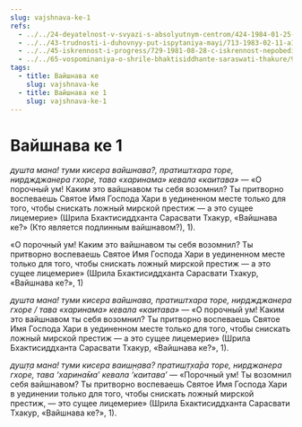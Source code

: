 ```yaml
---
slug: vajshnava-ke-1
refs:
  - ../../24-deyatelnost-v-svyazi-s-absolyutnym-centrom/424-1984-01-25-a1-slava-prinadlezhit-guru-dengi-narayane-a-zhenshhiny-krishne.md
  - ../../43-trudnosti-i-duhovnyy-put-ispytaniya-mayi/713-1983-02-11-a1-pomoshh-vajshnavov-pomozhet-preodolet-trudnosti-puti.md
  - ../../45-iskrennost-i-progress/729-1981-08-28-c-iskrennost-nepobedima.md
  - ../../65-vospominaniya-o-shrile-bhaktisiddhante-saraswati-thakure/996-1982-01-29-a-sarasvati-thakur-olitsetvorenie-kirtana.md
tags:
  - title: Вайшнава ке
    slug: vajshnava-ke
  - title: Вайшнава ке 1
    slug: vajshnava-ke-1
---
```


# Вайшнава ке 1

*душта мана! туми кисера вайшнава?, пратиштхара торе, нирджджанера гхоре, тава «харинама» кевала «каитава»* — «О порочный ум! Каким это вайшнавом ты себя возомнил? Ты притворно воспеваешь Святое Имя Господа Хари в уединенном месте только для того, чтобы снискать ложный мирской престиж — а это сущее лицемерие» (Шрила Бхактисиддханта Сарасвати Тхакур, «Вайшнава ке?» (Кто является подлинным вайшнавом?), 1).

«О порочный ум! Каким это вайшнавом ты себя возомнил? Ты притворно воспеваешь Святое Имя Господа Хари в уединенном месте только для того, чтобы снискать ложный мирской престиж — а это сущее лицемерие» (Шрила Бхактисиддханта Сарасвати Тхакур, «Вайшнава ке?», 1)

*душта мана! туми кисера вайшнава, пратиштхара торе, нирджджанера гхоре / тава «харинама» кевала «каитава»* — «О порочный ум! Каким это вайшнавом ты себя возомнил? Ты притворно воспеваешь Святое Имя Господа Хари в уединенном месте только для того, чтобы снискать ложный мирской престиж — а это сущее лицемерие» (Шрила Бхактисиддханта Сарасвати Тхакур, «Вайшнава ке?», 1).

*душ̣т̣а мана! туми кисера ваиш̣н̣ава? пратиш̣т̣ха̄ра торе, нирджанера гхоре, тава ‘харина̄ма’ кевала ‘каитава’* — «Порочный ум! Ты возомнил себя вайшнавом? Ты притворно воспеваешь Святое Имя Господа Хари в уединении только для того, чтобы снискать ложный мирской престиж, — это сущее лицемерие» (Шрила Бхактисиддханта Сарасвати Тхакур, «Вайшнава ке?», 1).

